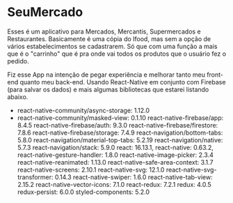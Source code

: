 # SeuMercado

Esses é um aplicativo para Mercados, Mercantis, Supermercados e Restaurantes. 
Basicamente é uma cópia do Ifood, mas sem a opção de vários estabelecimentos se cadastrarem. Só que com uma função 
a mais que é o "carrinho" que é pra onde vai todos os produtos que o usuário fez o pedido.

Fiz esse App na intenção de pegar experiência e melhorar tanto meu front-end quanto meu back-end. Usando 
React-Native em conjunto com Firebase (para salvar os dados) e mais algumas bibliotecas que estarei listando abaixo.

  - react-native-community/async-storage: 1.12.0	
  - react-native-community/masked-view: 0.1.10
  react-native-firebase/app: 8.4.5
  react-native-firebase/auth: 9.3.0
  react-native-firebase/firestore: 7.8.6
  react-native-firebase/storage: 7.4.9
  react-navigation/bottom-tabs: 5.8.0
  react-navigation/material-top-tabs: 5.2.19
  react-navigation/native: 5.7.3
  react-navigation/stack: 5.9.0
  react: 16.13.1,
  react-native: 0.63.2,
  react-native-gesture-handler: 1.8.0
  react-native-image-picker: 2.3.4
  react-native-reanimated: 1.13.0
  react-native-safe-area-context: 3.1.7
  react-native-screens: 2.10.1
  react-native-svg: 12.1.0
  react-native-svg-transformer: 0.14.3
  react-native-swiper: 1.6.0
  react-native-tab-view: 2.15.2
  react-native-vector-icons: 7.1.0
  react-redux: 7.2.1
  redux: 4.0.5
  redux-persist: 6.0.0
  styled-components: 5.2.0
